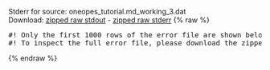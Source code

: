Stderr for source:  oneopes_tutorial.md_working_3.dat   
Download: [zipped raw stdout](oneopes_tutorial.md_working_3.dat.plumed.stdout.txt.zip) - [zipped raw stderr](oneopes_tutorial.md_working_3.dat.plumed.stderr.txt.zip) 
{% raw %}
<pre>
#! Only the first 1000 rows of the error file are shown below
#! To inspect the full error file, please download the zipped raw stderr file above
</pre>
{% endraw %}
